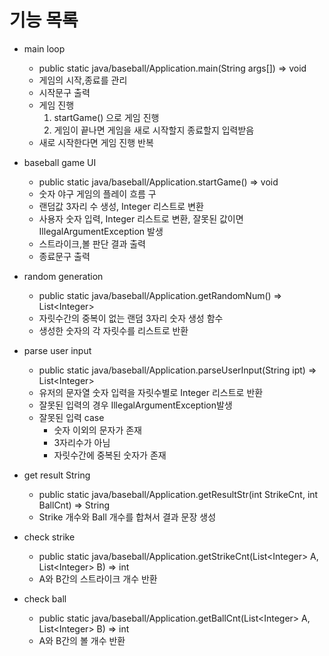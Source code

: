 # 기능 목록
+ main loop
  + public static java/baseball/Application.main(String args[]) => void
  + 게임의 시작,종료를 관리
  + 시작문구 출력
  + 게임 진행
    1. startGame() 으로 게임 진행
    2. 게임이 끝나면 게임을 새로 시작할지 종료할지 입력받음
  + 새로 시작한다면 게임 진행 반복
  

+ baseball game UI
  + public static java/baseball/Application.startGame() => void
  + 숫자 야구 게임의 플레이 흐름 구
  + 랜덤값 3자리 수 생성, Integer 리스트로 변환
  + 사용자 숫자 입력, Integer 리스트로 변환, 잘못된 값이면 IllegalArgumentException 발생
  + 스트라이크,볼 판단 결과 출력
  + 종료문구 출력
  

  
+ random generation
  + public static java/baseball/Application.getRandomNum() => List\<Integer>
  + 자릿수간의 중복이 없는 랜덤 3자리 숫자 생성 함수
  + 생성한 숫자의 각 자릿수를 리스트로 반환

  
+ parse user input
  + public static java/baseball/Application.parseUserInput(String ipt) => List\<Integer>
  + 유저의 문자열 숫자 입력을 자릿수별로 Integer 리스트로 반환
  + 잘못된 입력의 경우 IllegalArgumentException발생
  + 잘못된 입력 case
    + 숫자 이외의 문자가 존재
    + 3자리수가 아님
    + 자릿수간에 중복된 숫자가 존재


+ get result String
  + public static java/baseball/Application.getResultStr(int StrikeCnt, int BallCnt) => String
  + Strike 개수와 Ball 개수를 합쳐서 결과 문장 생성


+ check strike
  + public static java/baseball/Application.getStrikeCnt(List\<Integer> A, List\<Integer> B) => int
  + A와 B간의 스트라이크 개수 반환
  

+ check ball
  + public static java/baseball/Application.getBallCnt(List\<Integer> A, List\<Integer> B) => int
  + A와 B간의 볼 개수 반환
  